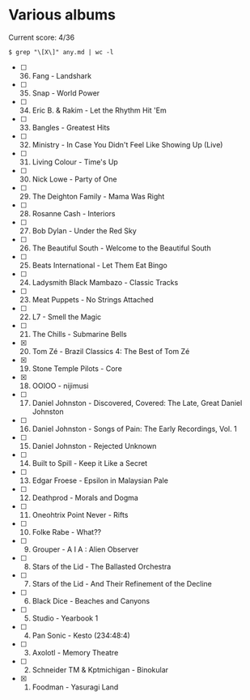 Various albums
==============

Current score: 4/36

`$ grep "\[X\]" any.md | wc -l`

- [ ] 36. Fang - Landshark
- [ ] 35. Snap - World Power
- [ ] 34. Eric B. & Rakim - Let the Rhythm Hit 'Em
- [ ] 33. Bangles - Greatest Hits
- [ ] 32. Ministry - In Case You Didn't Feel Like Showing Up (Live)
- [ ] 31. Living Colour - Time's Up
- [ ] 30. Nick Lowe - Party of One
- [ ] 29. The Deighton Family - Mama Was Right
- [ ] 28. Rosanne Cash - Interiors
- [ ] 27. Bob Dylan - Under the Red Sky
- [ ] 26. The Beautiful South - Welcome to the Beautiful South
- [ ] 25. Beats International - Let Them Eat Bingo
- [ ] 24. Ladysmith Black Mambazo - Classic Tracks
- [ ] 23. Meat Puppets - No Strings Attached
- [ ] 22. L7 - Smell the Magic
- [ ] 21. The Chills - Submarine Bells
- [X] 20. Tom Zé - Brazil Classics 4: The Best of Tom Zé
- [X] 19. Stone Temple Pilots - Core
- [X] 18. OOIOO - nijimusi
- [ ] 17. Daniel Johnston - Discovered, Covered: The Late, Great Daniel Johnston
- [ ] 16. Daniel Johnston - Songs of Pain: The Early Recordings, Vol. 1
- [ ] 15. Daniel Johnston - Rejected Unknown
- [ ] 14. Built to Spill - Keep it Like a Secret
- [ ] 13. Edgar Froese - Epsilon in Malaysian Pale
- [ ] 12. Deathprod - Morals and Dogma
- [ ] 11. Oneohtrix Point Never - Rifts
- [ ] 10. Folke Rabe - What??
- [ ] 9. Grouper - A I A : Alien Observer
- [ ] 8. Stars of the Lid - The Ballasted Orchestra
- [ ] 7. Stars of the Lid - And Their Refinement of the Decline
- [ ] 6. Black Dice - Beaches and Canyons
- [ ] 5. Studio - Yearbook 1
- [ ] 4. Pan Sonic - Kesto (234:48:4)
- [ ] 3. Axolotl - Memory Theatre
- [ ] 2. Schneider TM & Kptmichigan - Binokular
- [X] 1. Foodman - Yasuragi Land
